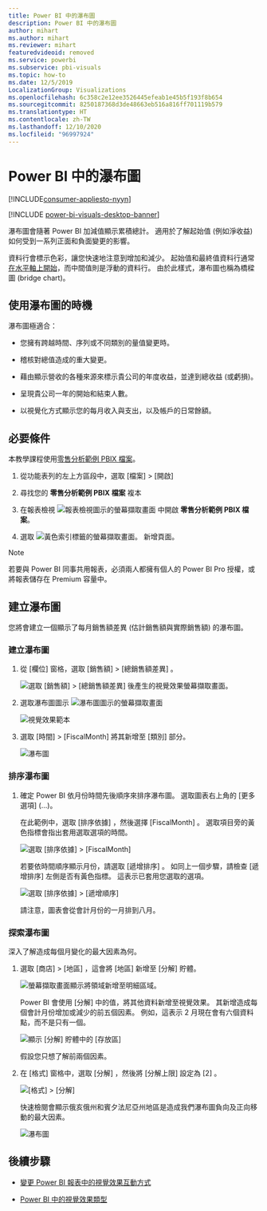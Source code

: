 ```yaml
---
title: Power BI 中的瀑布圖
description: Power BI 中的瀑布圖
author: mihart
ms.author: mihart
ms.reviewer: mihart
featuredvideoid: removed
ms.service: powerbi
ms.subservice: pbi-visuals
ms.topic: how-to
ms.date: 12/5/2019
LocalizationGroup: Visualizations
ms.openlocfilehash: 6c358c2e12ee3526445efeab1e45b5f193f8b654
ms.sourcegitcommit: 8250187368d3de48663eb516a816ff701119b579
ms.translationtype: HT
ms.contentlocale: zh-TW
ms.lasthandoff: 12/10/2020
ms.locfileid: "96997924"
---
```

# <a name="waterfall-charts-in-power-bi"></a>Power BI 中的瀑布圖

[!INCLUDE[consumer-appliesto-nyyn](../includes/consumer-appliesto-nyyn.md)]

[!INCLUDE [power-bi-visuals-desktop-banner](../includes/power-bi-visuals-desktop-banner.md)]

瀑布圖會隨著 Power BI 加減值顯示累積總計。 適用於了解起始值 (例如淨收益) 如何受到一系列正面和負面變更的影響。

資料行會標示色彩，讓您快速地注意到增加和減少。 起始值和最終值資料行通常[在水平軸上開始](https://support.office.com/article/Create-a-waterfall-chart-in-Office-2016-for-Windows-8de1ece4-ff21-4d37-acd7-546f5527f185#BKMK_Float "在水平軸上開始")，而中間值則是浮動的資料行。 由於此樣式，瀑布圖也稱為橋樑圖 (bridge chart)。

## <a name="when-to-use-a-waterfall-chart"></a>使用瀑布圖的時機

瀑布圖極適合：

* 您擁有跨越時間、序列或不同類別的量值變更時。

* 稽核對總值造成的重大變更。

* 藉由顯示營收的各種來源來標示貴公司的年度收益，並達到總收益 (或虧損)。

* 呈現貴公司一年的開始和結束人數。

* 以視覺化方式顯示您的每月收入與支出，以及帳戶的日常餘額。

## <a name="prerequisite"></a>必要條件

本教學課程使用[零售分析範例 PBIX 檔案](https://download.microsoft.com/download/9/6/D/96DDC2FF-2568-491D-AAFA-AFDD6F763AE3/Retail%20Analysis%20Sample%20PBIX.pbix)。

1. 從功能表列的左上方區段中，選取 [檔案]   > [開啟] 
   
2. 尋找您的 **零售分析範例 PBIX 檔案** 複本

1. 在報表檢視 ![報表檢視圖示的螢幕擷取畫面](media/power-bi-visualization-kpi/power-bi-report-view.png) 中開啟 **零售分析範例 PBIX 檔案**。

1. 選取 ![黃色索引標籤的螢幕擷取畫面。](media/power-bi-visualization-kpi/power-bi-yellow-tab.png) 新增頁面。

> [!NOTE]
> 若要與 Power BI 同事共用報表，必須兩人都擁有個人的 Power BI Pro 授權，或將報表儲存在 Premium 容量中。    

## <a name="create-a-waterfall-chart"></a>建立瀑布圖

您將會建立一個顯示了每月銷售額差異 (估計銷售額與實際銷售額) 的瀑布圖。

### <a name="build-the-waterfall-chart"></a>建立瀑布圖

1. 從 [欄位]  窗格，選取 [銷售額]   > [總銷售額差異]  。

   ![選取 [銷售額] > [總銷售額差異] 後產生的視覺效果螢幕擷取畫面。](media/power-bi-visualization-waterfall-charts/power-bi-bar.png)

1. 選取瀑布圖圖示 ![瀑布圖圖示的螢幕擷取畫面](media/power-bi-visualization-waterfall-charts/power-bi-waterfall-icon.png)

    ![視覺效果範本](media/power-bi-visualization-waterfall-charts/convert-waterfall.png)

1. 選取 [時間]   > [FiscalMonth]  將其新增至 [類別]  部分。

    ![瀑布圖](media/power-bi-visualization-waterfall-charts/power-bi-waterfall-month.png)

### <a name="sort-the-waterfall-chart"></a>排序瀑布圖

1. 確定 Power BI 依月份時間先後順序來排序瀑布圖。 選取圖表右上角的 [更多選項]  (...)。

    在此範例中，選取 [排序依據]  ，然後選擇 [FiscalMonth]  。 選取項目旁的黃色指標會指出套用選取選項的時間。

    ![選取 [排序依據] > [FiscalMonth]](media/power-bi-visualization-waterfall-charts/power-bi-sort-by-fiscalmonth.png)
    
    若要依時間順序顯示月份，請選取 [遞增排序]  。 如同上一個步驟，請檢查 [遞增排序]  左側是否有黃色指標。 這表示已套用您選取的選項。

    ![選取 [排序依據] > [遞增順序]](media/power-bi-visualization-waterfall-charts/power-bi-waterfall-ascending.png)

    

    請注意，圖表會從會計月份的一月排到八月。  

### <a name="explore-the-waterfall-chart"></a>探索瀑布圖

深入了解造成每個月變化的最大因素為何。

1.  選取 [商店]   > [地區]  ，這會將 [地區]  新增至 [分解]  貯體。

    ![螢幕擷取畫面顯示將領域新增至明細區域。](media/power-bi-visualization-waterfall-charts/power-bi-waterfall-breakdown.png)

    Power BI 會使用 [分解]  中的值，將其他資料新增至視覺效果。 其新增造成每個會計月份增加或減少的前五個因素。 例如，這表示 2 月現在會有六個資料點，而不是只有一個。  

    ![顯示 [分解] 貯體中的 [存放區]](media/power-bi-visualization-waterfall-charts/power-bi-waterfall-breakdown-default.png)

    假設您只想了解前兩個因素。

1. 在 [格式]  窗格中，選取 [分解]  ，然後將 [分解上限]  設定為 [2]  。

    ![[格式] > [分解]](media/power-bi-visualization-waterfall-charts/power-bi-waterfall-breakdown-two.png)

    快速檢閱會顯示俄亥俄州和賓夕法尼亞州地區是造成我們瀑布圖負向及正向移動的最大因素。

    ![瀑布圖](media/power-bi-visualization-waterfall-charts/power-bi-axis-waterfall.png)

## <a name="next-steps"></a>後續步驟

* [變更 Power BI 報表中的視覺效果互動方式](../create-reports/service-reports-visual-interactions.md)

* [Power BI 中的視覺效果類型](power-bi-visualization-types-for-reports-and-q-and-a.md)

